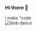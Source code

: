 ### Hi there 👋
i make "code
<br>
![blob dance](https://c.tenor.com/L9ZFdfPjfcoAAAAM/blob-emoji.gif)
